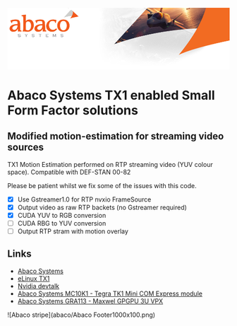 ![Abaco stripe](abaco/Abaco_background-1000x275.png)
# Abaco Systems TX1 enabled Small Form Factor solutions   
## Modified motion-estimation for streaming video sources
TX1 Motion Estimation performed on RTP streaming video (YUV colour space). Compatible with DEF-STAN 00-82

Please be patient whilst we fix some of the issues with this code.

- [x] Use Gstreamer1.0 for RTP nvxio FrameSource
- [x] Output video as raw RTP backets (no Gstreamer required) 
- [x] CUDA YUV to RGB conversion
- [ ] CUDA RBG to YUV conversion
- [ ] Output RTP stram with motion overlay

## Links
* [Abaco Systems](http://abaco.com)
* [eLinux TX1](http://elinux.org/Jetson_TX1)
* [Nvidia devtalk](https://devtalk.nvidia.com/default/board/164/)
* [Abaco Systems MC10K1 - Tegra TK1 Mini COM Express module](https://www.abaco.com/products/mcom10-k1-mini-com-express)
* [Abaco Systems GRA113 - Maxwel GPGPU 3U VPX](https://www.abaco.com/products/gra113-graphics-board)


![Abaco stripe](abaco/Abaco Footer1000x100.png)
